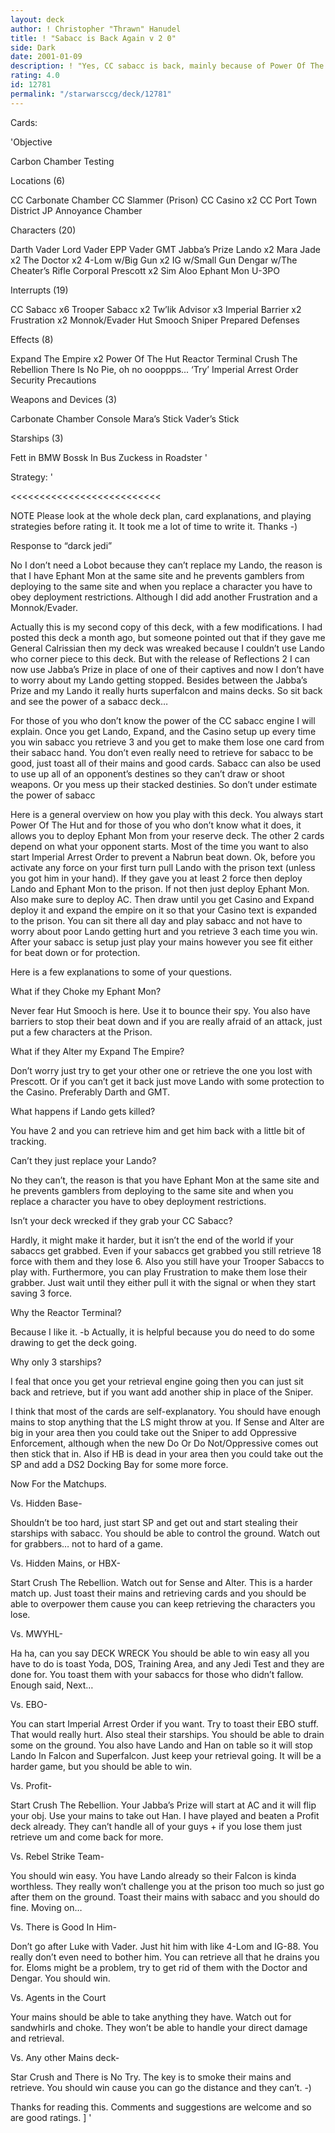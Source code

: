 ```yaml
---
layout: deck
author: ! Christopher "Thrawn" Hanudel
title: ! "Sabacc is Back Again v 2 0"
side: Dark
date: 2001-01-09
description: ! "Yes, CC sabacc is back, mainly because of Power Of The Hut and because your opponent won&#8217;t be expecting it.  This verson is I think is better balanced."
rating: 4.0
id: 12781
permalink: "/starwarsccg/deck/12781"
---
```

Cards: 

'Objective

Carbon Chamber Testing

Locations (6)

CC Carbonate Chamber
CC Slammer (Prison)
CC Casino x2
CC Port Town District
JP Annoyance Chamber

Characters (20)

Darth Vader
Lord Vader
EPP Vader
GMT
Jabba&#8217;s Prize
Lando x2
Mara Jade x2
The Doctor x2
4-Lom w/Big Gun x2
IG w/Small Gun
Dengar w/The Cheater&#8217;s Rifle
Corporal Prescott x2
Sim Aloo
Ephant Mon
U-3PO

Interrupts (19)

CC Sabacc x6
Trooper Sabacc x2
Tw&#8217;lik Advisor x3
Imperial Barrier x2
Frustration x2
Monnok/Evader
Hut Smooch
Sniper
Prepared Defenses

Effects (8)

Expand The Empire x2
Power Of The Hut
Reactor Terminal
Crush The Rebellion
There Is No Pie, oh no oooppps... &#8216;Try&#8217;
Imperial Arrest Order
Security Precautions

Weapons and Devices (3)

Carbonate Chamber Console
Mara&#8217;s Stick
Vader&#8217;s Stick

Starships (3)

Fett in BMW
Bossk In Bus
Zuckess in Roadster
'

Strategy: '

<<<<<<<<<<<<<<<<<<<<<<<<<<

NOTE Please look at the whole deck plan, card explanations, and playing strategies before rating it.  It took me a lot of time to write it. Thanks  -)

Response to &#8220;darck jedi&#8221;

No I don&#8217;t need a Lobot because they can&#8217;t replace my Lando, the reason is that I have Ephant Mon at the same site and he prevents gamblers from deploying to the same site and when you replace a character you have to obey deployment restrictions.  Although I did add another Frustration and a Monnok/Evader.


>>>>>>>>>>>>>>>>>>>>>>>>>>

Actually this is my second copy of this deck, with a few modifications.  I had posted this deck a month ago, but someone pointed out that if they gave me General Calrissian then my deck was wreaked because I couldn&#8217;t use Lando who corner piece to this deck.  But with the release of Reflections 2 I can now use Jabba&#8217;s Prize in place of one of their captives and now I don&#8217;t have to worry about my Lando getting stopped.  Besides between the Jabba&#8217;s Prize and my Lando it really hurts superfalcon and mains decks.  So sit back and see the power of a sabacc deck&#8230;

For those of you who don&#8217;t know the power of the CC sabacc engine I will explain.  Once you get Lando, Expand, and the Casino setup up every time you win sabacc you retrieve 3 and you get to make them lose one card from their sabacc hand.  You don&#8217;t even really need to retrieve for sabacc to be good, just toast all of their mains and good cards.  Sabacc can also be used to use up all of an opponent&#8217;s destines so they can&#8217;t draw or shoot weapons.  Or you mess up their stacked destinies.  So don&#8217;t under estimate the power of sabacc

Here is a general overview on how you play with this deck.  You always start Power Of The Hut and for those of you who don&#8217;t know what it does, it allows you to deploy Ephant Mon from your reserve deck.  The other 2 cards depend on what your opponent starts.  Most of the time you want to also start Imperial Arrest Order to prevent a Nabrun beat down.  Ok, before you activate any force on your first turn pull Lando with the prison text (unless you got him in your hand).  If they gave you at least 2 force then deploy Lando and Ephant Mon to the prison.	If not then just deploy Ephant Mon.  Also make sure to deploy AC. Then draw until you get Casino and Expand deploy it and expand the empire on it so that your Casino text is expanded to the prison.  You can sit there all day and play sabacc and not have to worry about poor Lando getting hurt and you retrieve 3 each time you win.  After your sabacc is setup just play your mains however you see fit either for beat down or for protection.

Here is a few explanations to some of your questions.

What if they Choke my Ephant Mon?

Never fear Hut Smooch is here.	Use it to bounce their spy.  You also have barriers to stop their beat down and if you are really afraid of an attack, just put a few characters at the Prison.

What if they Alter my Expand The Empire?

Don&#8217;t worry just try to get your other one or retrieve the one you lost with Prescott.  Or if you can&#8217;t get it back just move Lando with some protection to the Casino.  Preferably Darth and GMT.

What happens if Lando gets killed?

You have 2 and you can retrieve him and get him back with a little bit of tracking.

Can&#8217;t they just replace your Lando?

No they can&#8217;t, the reason is that you have Ephant Mon at the same site and he prevents gamblers from deploying to the same site and when you replace a character you have to obey deployment restrictions.

Isn&#8217;t your deck wrecked if they grab your CC Sabacc?

Hardly, it might make it harder, but it isn&#8217;t the end of the world if your sabaccs get grabbed.  Even if your sabaccs get grabbed you still retrieve 18 force with them and they lose 6.  Also you still have your Trooper Sabaccs to play with.  Furthermore, you can play Frustration to make them lose their grabber.  Just wait until they either pull it with the signal or when they start saving 3 force.

Why the Reactor Terminal?

Because I like it. -b	Actually, it is helpful because you do need to do some drawing to get the deck going.

Why only 3 starships?

I feal that once you get your retrieval engine going then you can just sit back and retrieve, but if you want add another ship in place of the Sniper.

I think that most of the cards are self-explanatory.  You should have enough mains to stop anything that the LS might throw at you.  If Sense and Alter are big in your area then you could take out the Sniper to add Oppressive Enforcement, although when the new Do Or Do Not/Oppressive comes out then stick that in.  Also if HB is dead in your area then you could take out the SP and add a DS2 Docking Bay for some more force.

Now For the Matchups.

Vs. Hidden Base-

Shouldn&#8217;t be too hard, just start SP and get out and start stealing their starships with sabacc.  You should be able to control the ground.  Watch out for grabbers&#8230; not to hard of a game.

Vs. Hidden Mains, or HBX-

Start Crush The Rebellion.  Watch out for Sense and Alter.  This is a harder match up.	Just toast their mains and retrieving cards and you should be able to overpower them cause you can keep retrieving the characters you lose.

Vs. MWYHL-

Ha ha, can you say DECK WRECK	You should be able to win easy all you have to do is toast Yoda, DOS, Training Area, and any Jedi Test and they are done for.  You toast them with your sabaccs for those who didn&#8217;t fallow.	Enough said, Next&#8230;

Vs. EBO-

You can start Imperial Arrest Order if you want.  Try to toast their EBO stuff.  That would really hurt.  Also steal their starships.  You should be able to drain some on the ground.	You also have Lando and Han on table so it will stop Lando In Falcon and Superfalcon.  Just keep your retrieval going.	It will be a harder game, but you should be able to win.

Vs. Profit-

Start Crush The Rebellion.  Your Jabba&#8217;s Prize will start at AC and it will flip your obj.  Use your mains to take out Han.  I have played and beaten a Profit deck already.	They can&#8217;t handle all of your guys + if you lose them just retrieve um and come back for more.

Vs. Rebel Strike Team-

You should win easy.  You have Lando already so their Falcon is kinda worthless.  They really won&#8217;t challenge you at the prison too much so just go after them on the ground.  Toast their mains with sabacc and you should do fine.	Moving on&#8230;

Vs. There is Good In Him-

Don&#8217;t go after Luke with Vader.  Just hit him with like 4-Lom and IG-88.  You really don&#8217;t even need to bother him.  You can retrieve all that he drains you for.  Eloms might be a problem, try to get rid of them with the Doctor and Dengar. You should win.

Vs.  Agents in the Court

Your mains should be able to take anything they have.  Watch out for sandwhirls and choke.  They won&#8217;t be able to handle your direct damage and retrieval.

Vs. Any other Mains deck-

Star Crush and There is No Try.  The key is to smoke their mains and retrieve.	You should win cause you can go the distance and they can&#8217;t.	-)

Thanks for reading this.  Comments and suggestions are welcome and so are good ratings.  ]
'
